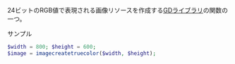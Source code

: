 

24ビットのRGB値で表現される画像リソースを作成する[GDライブラリ](GDライブラリ.md)の関数の一つ。

サンプル
```php
$width = 800; $height = 600;
$image = imagecreatetruecolor($width, $height);
```